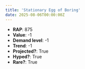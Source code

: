 ```yaml
---
title: 'Stationary Egg of Boring'
date: 2025-08-06T00:00:00Z
---
```

- **RAP**: 875
- **Value**: -1
- **Demand level**: -1
- **Trend**: -1
- **Projected?**: True
- **Hyped?**: True
- **Rare?**: True
